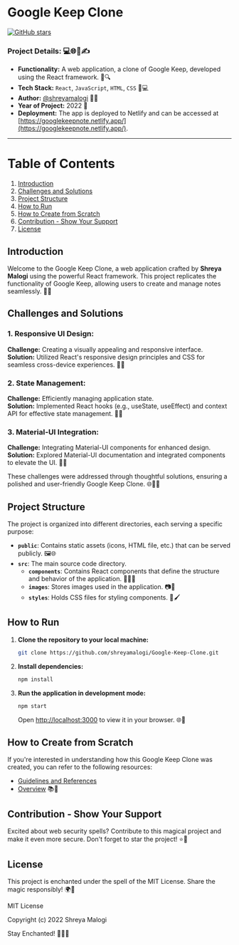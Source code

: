 # Google Keep Clone

[![GitHub stars](https://img.shields.io/github/stars/shreyamalogi/Google-Keep-Clone.svg?style=social)](https://github.com/shreyamalogi/Google-Keep-Clone/stargazers)

### Project Details: 💻🌐📅✍️

- **Functionality:** A web application, a clone of Google Keep, developed using the React framework. 📝🔍
- **Tech Stack:** `React`, `JavaScript`, `HTML`, `CSS` 🚀💻
- **Author:** [@shreyamalogi](https://github.com/shreyamalogi/) 👩‍💻
- **Year of Project:** 2022 📅
- **Deployment:** The app is deployed to Netlify and can be accessed at [https://googlekeepnote.netlify.app/](https://googlekeepnote.netlify.app/).
---

# Table of Contents

1. [Introduction](#introduction)
2. [Challenges and Solutions](#challenges-and-solutions)
3. [Project Structure](#project-structure)
4. [How to Run](#how-to-run)
5. [How to Create from Scratch](#how-to-create-from-scratch)
6. [Contribution - Show Your Support](#contribution---show-your-support)
7. [License](#license)


## Introduction

Welcome to the Google Keep Clone, a web application crafted by **Shreya Malogi** using the powerful React framework. This project replicates the functionality of Google Keep, allowing users to create and manage notes seamlessly. 📑✨

## Challenges and Solutions

### 1. Responsive UI Design:

**Challenge:** Creating a visually appealing and responsive interface.  
**Solution:** Utilized React's responsive design principles and CSS for seamless cross-device experiences. 🎨📱

### 2. State Management:

**Challenge:** Efficiently managing application state.  
**Solution:** Implemented React hooks (e.g., useState, useEffect) and context API for effective state management. 🔄🧠

### 3. Material-UI Integration:

**Challenge:** Integrating Material-UI components for enhanced design.  
**Solution:** Explored Material-UI documentation and integrated components to elevate the UI. 🚀✨

These challenges were addressed through thoughtful solutions, ensuring a polished and user-friendly Google Keep Clone. 🌐👩‍💻

## Project Structure

The project is organized into different directories, each serving a specific purpose:

- **`public`**: Contains static assets (icons, HTML file, etc.) that can be served publicly. 🖼️🌐
- **`src`**: The main source code directory.
  - **`components`**: Contains React components that define the structure and behavior of the application. 🧩👩‍💻
  - **`images`**: Stores images used in the application. 📷🌈
  - **`styles`**: Holds CSS files for styling components. 🎨🖌️

## How to Run

1. **Clone the repository to your local machine:**

   ```bash
   git clone https://github.com/shreyamalogi/Google-Keep-Clone.git
   ```

2. **Install dependencies:**

   ```bash
   npm install
   ```

3. **Run the application in development mode:**

   ```bash
   npm start
   ```

   Open [http://localhost:3000](http://localhost:3000) to view it in your browser. 🌐🚀

## How to Create from Scratch

If you're interested in understanding how this Google Keep Clone was created, you can refer to the following resources:

- [Guidelines and References](https://github.com/shreyamalogi/Google-Keep-Clone/blob/main/google%20keep%20app.pdf)
- [Overview](https://github.com/shreyamalogi/Google-Keep-Clone/blob/main/google%20keep%20overview.pdf) 📚📖

## Contribution - Show Your Support

Excited about web security spells? Contribute to this magical project and make it even more secure. Don't forget to star the project! ⭐🌟

## License

This project is enchanted under the spell of the MIT License. Share the magic responsibly! 🌍💙

MIT License

Copyright (c) 2022 Shreya Malogi

Stay Enchanted! 🧙‍♀️✨

